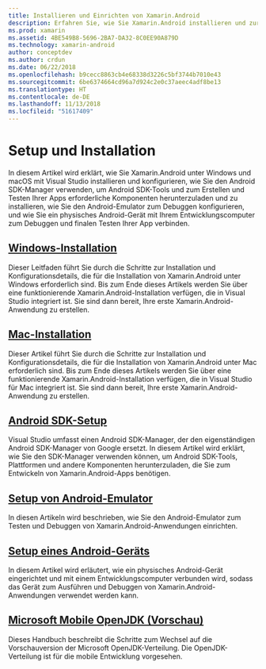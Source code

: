 ```yaml
---
title: Installieren und Einrichten von Xamarin.Android
description: Erfahren Sie, wie Sie Xamarin.Android installieren und zur Verwendung mit Visual Studio konfigurieren.
ms.prod: xamarin
ms.assetid: 4BE549B8-5696-2BA7-DA32-8C0EE90A879D
ms.technology: xamarin-android
author: conceptdev
ms.author: crdun
ms.date: 06/22/2018
ms.openlocfilehash: b9cecc8863cb4e68338d3226c5bf3744b7010e43
ms.sourcegitcommit: 6be6374664cd96a7d924c2e0c37aeec4adf8be13
ms.translationtype: HT
ms.contentlocale: de-DE
ms.lasthandoff: 11/13/2018
ms.locfileid: "51617409"
---
```

# <a name="setup-and-installation"></a>Setup und Installation

In diesem Artikel wird erklärt, wie Sie Xamarin.Android unter Windows und macOS mit Visual Studio installieren und konfigurieren, wie Sie den Android SDK-Manager verwenden, um Android SDK-Tools und zum Erstellen und Testen Ihrer Apps erforderliche Komponenten herunterzuladen und zu installieren, wie Sie den Android-Emulator zum Debuggen konfigurieren, und wie Sie ein physisches Android-Gerät mit Ihrem Entwicklungscomputer zum Debuggen und finalen Testen Ihrer App verbinden.


## <a name="windows-installationandroidget-startedinstallationwindowsmd"></a>[Windows-Installation](~/android/get-started/installation/windows.md)

Dieser Leitfaden führt Sie durch die Schritte zur Installation und Konfigurationsdetails, die für die Installation von Xamarin.Android unter Windows erforderlich sind. Bis zum Ende dieses Artikels werden Sie über eine funktionierende Xamarin.Android-Installation verfügen, die in Visual Studio integriert ist. Sie sind dann bereit, Ihre erste Xamarin.Android-Anwendung zu erstellen.

## <a name="mac-installationhttpsdocsmicrosoftcomvisualstudiomacinstallation"></a>[Mac-Installation](https://docs.microsoft.com/visualstudio/mac/installation)

Dieser Artikel führt Sie durch die Schritte zur Installation und Konfigurationsdetails, die für die Installation von Xamarin.Android unter Mac erforderlich sind. Bis zum Ende dieses Artikels werden Sie über eine funktionierende Xamarin.Android-Installation verfügen, die in Visual Studio für Mac integriert ist. Sie sind dann bereit, Ihre erste Xamarin.Android-Anwendung zu erstellen.

## <a name="android-sdk-setupandroidget-startedinstallationandroid-sdkmd"></a>[Android SDK-Setup](~/android/get-started/installation/android-sdk.md)

Visual Studio umfasst einen Android SDK-Manager, der den eigenständigen Android SDK-Manager von Google ersetzt. In diesem Artikel wird erklärt, wie Sie den SDK-Manager verwenden können, um Android SDK-Tools, Plattformen und andere Komponenten herunterzuladen, die Sie zum Entwickeln von Xamarin.Android-Apps benötigen.

## <a name="android-emulator-setupandroidget-startedinstallationandroid-emulatorindexmd"></a>[Setup von Android-Emulator](~/android/get-started/installation/android-emulator/index.md)

In diesen Artikeln wird beschrieben, wie Sie den Android-Emulator zum Testen und Debuggen von Xamarin.Android-Anwendungen einrichten.

## <a name="android-device-setupandroidget-startedinstallationset-up-device-for-developmentmd"></a>[Setup eines Android-Geräts](~/android/get-started/installation/set-up-device-for-development.md)

In diesem Artikel wird erläutert, wie ein physisches Android-Gerät eingerichtet und mit einem Entwicklungscomputer verbunden wird, sodass das Gerät zum Ausführen und Debuggen von Xamarin.Android-Anwendungen verwendet werden kann.

## <a name="microsoft-mobile-openjdk-previewandroidget-startedinstallationopenjdkmd"></a>[Microsoft Mobile OpenJDK (Vorschau)](~/android/get-started/installation/openjdk.md)

Dieses Handbuch beschreibt die Schritte zum Wechsel auf die Vorschauversion der Microsoft OpenJDK-Verteilung. Die OpenJDK-Verteilung ist für die mobile Entwicklung vorgesehen.
